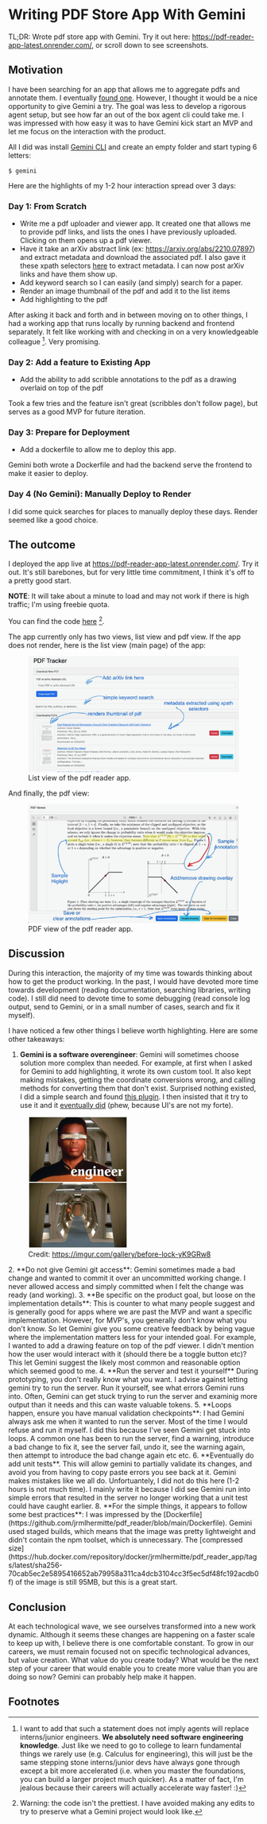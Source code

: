# Writing PDF Store App With Gemini

TL;DR: Wrote pdf store app with Gemini. Try it out here: <a
href="https://pdf-reader-app-latest.onrender.com/">https://pdf-reader-app-latest.onrender.com/</a>,
or scroll down to see screenshots.

## Motivation

I have been searching for an app that allows me to aggregate pdfs and annotate
them. I eventually [found
one](/2025/08/17/managing-papers-with-zotero-and-personal-file-server.html).
However, I thought it would be a nice opportunity to give Gemini a try. The goal
was less to develop a rigorous agent setup, but see how far an out of the box
agent cli could take me. I was impressed with how easy it was to have Gemini
kick start an MVP and let me focus on the interaction with the product.

All I did was install [Gemini CLI](https://github.com/google-gemini/gemini-cli)
and create an empty folder and start typing 6 letters:

```
$ gemini
```

Here are the highlights of my 1-2 hour interaction spread over 3 days:

### Day 1: From Scratch
- Write me a pdf uploader and viewer app. It created one that allows me to
provide pdf links, and lists the ones I have previously uploaded. Clicking on
them opens up a pdf viewer.
- Have it take an arXiv abstract link (ex: <a
href="https://arxiv.org/abs/2210.07897">https://arxiv.org/abs/2210.07897</a>)
and extract metadata and download the associated pdf. I also gave it these xpath selectors
[here](https://github.com/fivefilters/ftr-site-config/blob/master/arxiv.org.txt)
to extract metadata. I can now post arXiv links and have them show up.
- Add keyword search so I can easily (and simply) search for a paper.
- Render an image thumbnail of the pdf and add it to the list items
- Add highlighting to the pdf

After asking it back and forth and in between moving on to other things, I had a
working app that runs locally by running backend and frontend separately. It
felt like working with and checking in on a very knowledgeable colleague [^1].
Very promising.

[^1]: I want to add that such a statement does not imply agents will replace
    interns/junior engineers. **We absolutely need software engineering
    knowledge**. Just like we need to go to college to learn fundamental things
    we rarely use (e.g. Calculus for engineering), this will just be the same
    stepping stone interns/junior devs have always gone through except a bit
    more accelerated (i.e. when you master the foundations, you can build a
    larger project much quicker). As a matter of fact, I'm jealous because their
    careers will actually accelerate way faster!  :)

### Day 2: Add a feature to Existing App
- Add the ability to add scribble annotations to the pdf as a drawing overlaid on top of the pdf

Took a few tries and the feature isn't great (scribbles don't follow page), but
serves as a good MVP for future iteration.

### Day 3: Prepare for Deployment
- Add a dockerfile to allow me to deploy this app.

Gemini both wrote a Dockerfile and had the backend serve the frontend to make it easier to deploy.

### Day 4 (No Gemini): Manually Deploy to Render
I did some quick searches for places to manually deploy these days. Render
seemed like a good choice.

## The outcome

I deployed the app live at <a
href="https://pdf-reader-app-latest.onrender.com/">https://pdf-reader-app-latest.onrender.com/</a>.
Try it out. It's still barebones, but for very little time commitment, I think
it's off to a pretty good start.

**NOTE**: It will take about a minute to load and may not work if
there is high traffic; I'm using freebie quota.

You can find the code [here](https://github.com/jrmlhermitte/pdf_reader) [^2].

The app currently only has two views, list view and pdf view. 
If the app does not render, here is the list view (main page) of the app:

<figure>
<img src="/images/2025-08-20-pdf-reader-main-page.png">
<figcaption>List view of the pdf reader app.</figcaption>
</figure>

And finally, the pdf view:
<figure>
<img src="/images/2025-08-20-pdf-reader-pdf-view.png">
<figcaption>PDF view of the pdf reader app.</figcaption>
</figure>

[^2]: Warning: the code isn't the prettiest. I have avoided making any edits to
    try to preserve what a Gemini project would look like.

## Discussion

During this interaction, the majority of my time was towards thinking about how
to get the product working. In the past, I would have devoted more time towards
development (reading documentation, searching libraries, writing code).
I still did need to devote time to some debugging (read console log output, send
to Gemini, or in a small number of cases, search and fix it myself).

I have noticed a few other things I believe worth highlighting. Here are some
other takeaways:

1. **Gemini is a software overengineer**: Gemini will sometimes choose solution more complex
than needed. For example, at first when I asked for Gemini to add highlighting,
it wrote its own custom tool. It also kept making mistakes, getting the
coordinate conversions wrong, and calling methods for converting them that don't
exist. Surprised nothing existed, I did a simple search and found [this
plugin](https://react-pdf-viewer.dev/plugins/highlight/).  I then insisted that
it try to use it and it [eventually
did](https://github.com/jrmlhermitte/pdf_reader/blob/56c5296860ccaf8aa68dd87402ba1b47153e49ee/frontend/src/PdfViewer.tsx#L5)
(phew, because UI's are not my forte).
 
<figure>
<img src="/images/2025-08-20-engineer-engifar.jpeg" alt="engineer-engifar" width="200">
<figcaption>
Credit: <a href="https://github.com/google-gemini/gemini-cli">https://imgur.com/gallery/before-lock-yK9GRw8</a>
</figcaption>
</figure>
2. **Do not give Gemini git access**: Gemini sometimes made a bad change and
wanted to commit it over an uncommitted working change. I never allowed access
and simply committed when I felt the change was ready (and working).
3. **Be specific on the product goal, but loose on the implementation details**: This is
counter to what many people suggest and is generally good for apps where we are
past the MVP and want a specific implementation. However, for MVP's, you
generally don't know what you don't know. So let Gemini give you some creative
feedback by being vague where the implementation matters less for your intended
goal. For example, I wanted to add a drawing feature on top of the pdf viewer. I
didn't mention how the user would interact with it (should there be a toggle
button etc)? This let Gemini suggest the likely most common and reasonable
option which seemed good to me.
4. **Run the server and test it yourself** During prototyping, you don't really
know what you want. I advise against letting gemini try to run the server. Run
it yourself, see what errors Gemini runs into. Often, Gemini can get stuck
trying to run the server and examinig more output than it needs and this can
waste valuable tokens.
5. **Loops happen, ensure you have manual validation checkpoints**:
I had Gemini always ask me when it wanted to run the server. Most of the time I
would refuse and run it myself. I did this because I've seen Gemini get stuck
into loops. A common one has been to run the server, find a warning, introduce a
bad change to fix it, see the server fail, undo it, see the warning again, then
attempt to introduce the bad change again etc etc.
6. **Eventually do add unit tests**. This will allow gemini to partially validate its changes,
and avoid you from having to copy paste errors you see back at it. Gemini makes mistakes
like we all do. Unfortuantely, I did not do this here (1-2 hours is not much
time). I mainly write it because I did see Gemini run into simple errors that
resulted in the server no longer working that a unit test could have caught
earlier.
8. **For the simple things, it appears to follow some best practices**: I was impressed by the
[Dockerfile](https://github.com/jrmlhermitte/pdf_reader/blob/main/Dockerfile).
Gemini used staged builds, which means that the image was pretty lightweight and
didn't contain the npm toolset, which is unnecessary. The [compressed size](https://hub.docker.com/repository/docker/jrmlhermitte/pdf_reader_app/tags/latest/sha256-70cab5ec2e5895416652ab79958a311ca4dcb3104cc3f5ec5df48fc192acdb0f) of the image
is still 95MB, but this is a great start. 

## Conclusion
At each technological wave, we see ourselves transformed into a new work
dynamic. Although it seems these changes are happening on a faster scale to keep
up with, I believe there is one comfortable constant. To grow in our careers, we
must remain focused not on specific technological advances, but value
creation. What value do you create today? What would be the next step of your
career that would enable you to create more value than you are doing so now?
Gemini can probably help make it happen.


## Footnotes